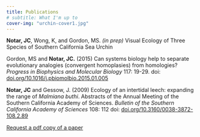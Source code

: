 ```yaml
---
title: Publications
# subtitle: What I'm up to
cover-img: "urchin-cover1.jpg"
---
```


**Notar, JC**, Wong, K, and Gordon, MS. _(in prep)_ Visual Ecology of Three Species of Southern California Sea Urchin

Gordon, MS and **Notar, JC.** (2015) Can systems biology help to separate evolutionary analogies (convergent homoplasies) from homologies? _Progress in Biophysics and Molecular Biology_ 117: 19-29. doi: [doi.org/10.1016/j.pbiomolbio.2015.01.005](https://doi.org/10.1016/j.pbiomolbio.2015.01.005)

**Notar, JC** and Gessow, J. (2009) Ecology of an intertidal leech: expanding the range of _Malmiana buthi_. Abstracts of the Annual Meeting of the Southern California Academy of Sciences. _Bulletin of the Southern California Academy of Sciences_ 108: 112 doi: [doi.org/10.3160/0038-3872-108.2.89](https://doi.org/10.3160/0038-3872-108.2.89)

[Request a pdf copy of a paper](mailto:julia.notar@duke.edu)
